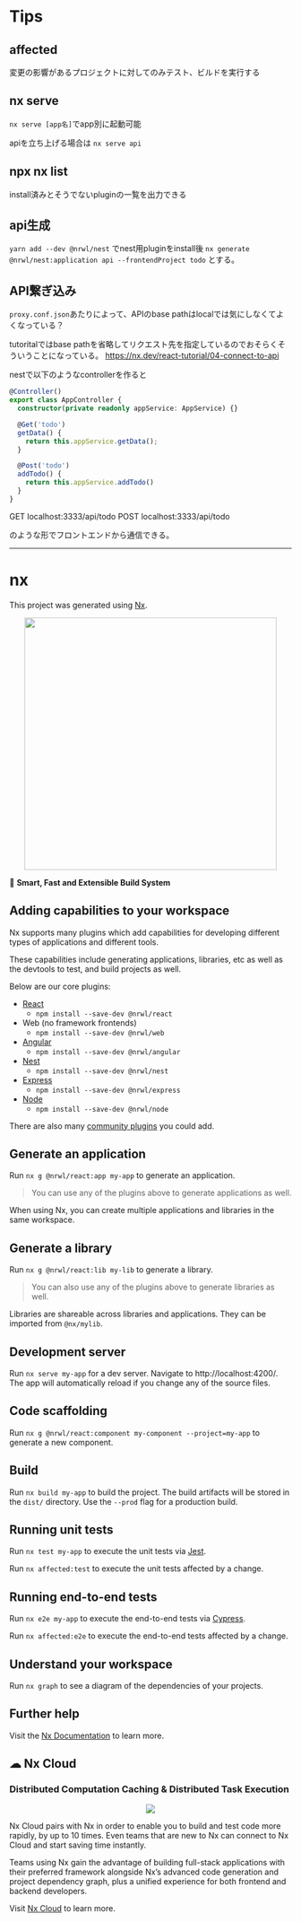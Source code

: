 

# Tips

## affected 
変更の影響があるプロジェクトに対してのみテスト、ビルドを実行する

## nx serve
`nx serve [app名]`でapp別に起動可能

apiを立ち上げる場合は `nx serve api`

## npx nx list 
install済みとそうでないpluginの一覧を出力できる

## api生成
`yarn add --dev @nrwl/nest`
でnest用pluginをinstall後
`nx generate @nrwl/nest:application api --frontendProject todo`
とする。

## API繋ぎ込み
`proxy.conf.json`あたりによって、APIのbase pathはlocalでは気にしなくてよくなっている？

tutoritalではbase pathを省略してリクエスト先を指定しているのでおそらくそういうことになっている。
https://nx.dev/react-tutorial/04-connect-to-api

nestで以下のようなcontrollerを作ると
```ts
@Controller()
export class AppController {
  constructor(private readonly appService: AppService) {}

  @Get('todo')
  getData() {
    return this.appService.getData();
  }

  @Post('todo')
  addTodo() {
    return this.appService.addTodo()
  }
}
```

GET localhost:3333/api/todo
POST localhost:3333/api/todo

のような形でフロントエンドから通信できる。

---

# nx

This project was generated using [Nx](https://nx.dev).

<p style="text-align: center;"><img src="https://raw.githubusercontent.com/nrwl/nx/master/images/nx-logo.png" width="450"></p>

🔎 **Smart, Fast and Extensible Build System**

## Adding capabilities to your workspace

Nx supports many plugins which add capabilities for developing different types of applications and different tools.

These capabilities include generating applications, libraries, etc as well as the devtools to test, and build projects as well.

Below are our core plugins:

- [React](https://reactjs.org)
  - `npm install --save-dev @nrwl/react`
- Web (no framework frontends)
  - `npm install --save-dev @nrwl/web`
- [Angular](https://angular.io)
  - `npm install --save-dev @nrwl/angular`
- [Nest](https://nestjs.com)
  - `npm install --save-dev @nrwl/nest`
- [Express](https://expressjs.com)
  - `npm install --save-dev @nrwl/express`
- [Node](https://nodejs.org)
  - `npm install --save-dev @nrwl/node`

There are also many [community plugins](https://nx.dev/community) you could add.

## Generate an application

Run `nx g @nrwl/react:app my-app` to generate an application.

> You can use any of the plugins above to generate applications as well.

When using Nx, you can create multiple applications and libraries in the same workspace.

## Generate a library

Run `nx g @nrwl/react:lib my-lib` to generate a library.

> You can also use any of the plugins above to generate libraries as well.

Libraries are shareable across libraries and applications. They can be imported from `@nx/mylib`.

## Development server

Run `nx serve my-app` for a dev server. Navigate to http://localhost:4200/. The app will automatically reload if you change any of the source files.

## Code scaffolding

Run `nx g @nrwl/react:component my-component --project=my-app` to generate a new component.

## Build

Run `nx build my-app` to build the project. The build artifacts will be stored in the `dist/` directory. Use the `--prod` flag for a production build.

## Running unit tests

Run `nx test my-app` to execute the unit tests via [Jest](https://jestjs.io).

Run `nx affected:test` to execute the unit tests affected by a change.

## Running end-to-end tests

Run `nx e2e my-app` to execute the end-to-end tests via [Cypress](https://www.cypress.io).

Run `nx affected:e2e` to execute the end-to-end tests affected by a change.

## Understand your workspace

Run `nx graph` to see a diagram of the dependencies of your projects.

## Further help

Visit the [Nx Documentation](https://nx.dev) to learn more.



## ☁ Nx Cloud

### Distributed Computation Caching & Distributed Task Execution

<p style="text-align: center;"><img src="https://raw.githubusercontent.com/nrwl/nx/master/images/nx-cloud-card.png"></p>

Nx Cloud pairs with Nx in order to enable you to build and test code more rapidly, by up to 10 times. Even teams that are new to Nx can connect to Nx Cloud and start saving time instantly.

Teams using Nx gain the advantage of building full-stack applications with their preferred framework alongside Nx’s advanced code generation and project dependency graph, plus a unified experience for both frontend and backend developers.

Visit [Nx Cloud](https://nx.app/) to learn more.
